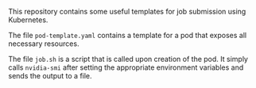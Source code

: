 This repository contains some useful templates for job submission using Kubernetes.

The file `pod-template.yaml` contains a template for a pod that exposes all necessary resources.

The file `job.sh` is a script that is called upon creation of the pod. It simply calls
`nvidia-smi` after setting the appropriate environment variables and sends the output
to a file.

